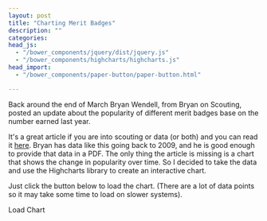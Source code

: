 ```yaml
---
layout: post
title: "Charting Merit Badges"
description: ""
categories: 
head_js:
  - "/bower_components/jquery/dist/jquery.js"
  - "/bower_components/highcharts/highcharts.js"
head_import:
  - "/bower_components/paper-button/paper-button.html"

---
```


Back around the end of March Bryan Wendell, from Bryan on Scouting, posted an update 
about the popularity of different merit badges base on the number earned last year.

It's a great article if you are into scouting or data (or both) and you can read
it [here](http://blog.scoutingmagazine.org/2015/03/25/2014-merit-badge-rankings/). Bryan 
has data like this going back to 2009, and he is good enough to provide that data in
a PDF. The only thing the article is missing is a chart that shows the change in
popularity over time. So I decided to take the data and use the Highcharts library
to create an interactive chart.

Just click the button below to load the chart. (There are a lot of data points 
so it may take some time to load on slower systems).

<paper-button id="load_chart" raised>Load Chart</paper-button>

<div id="badge_chart" style="width: 100%; height: 800px;"></div>
<script type="text/javascript">
jQuery(function domLoaded($) {
  var data = {{ site.data.merit_badges_earned_by_year | jsonify }};
  var show_badges = ["Cooking*","First Aid*","Swimming**","Environmental Science****"];
  for(var i = 0; i < data.length; i++) {
    if(show_badges.indexOf(data[i].name) === -1) {
      data[i].visible = false;
    }
  }
  //$.ajax("/assets/merit_badges_earned_by_year.json")
    //.done(function(data){
      $("#load_chart").on("click",function() {
        $("#badge_chart").highcharts({
          title: {
            text: "Merit Badges Earned by Year"
          },
          subtitle: {
            text: "Source: Bryan on Scouting"
          },
          xAxis: {
            categories: ["2009", "2010", "2011", "2012", "2013", "2014"]
          },
          yAxis: {
            title: {
              text: "Number Earned"
            }
          },
          series: data
        });
        $('#load_chart').hide();
      });
    //});
});
</script>
